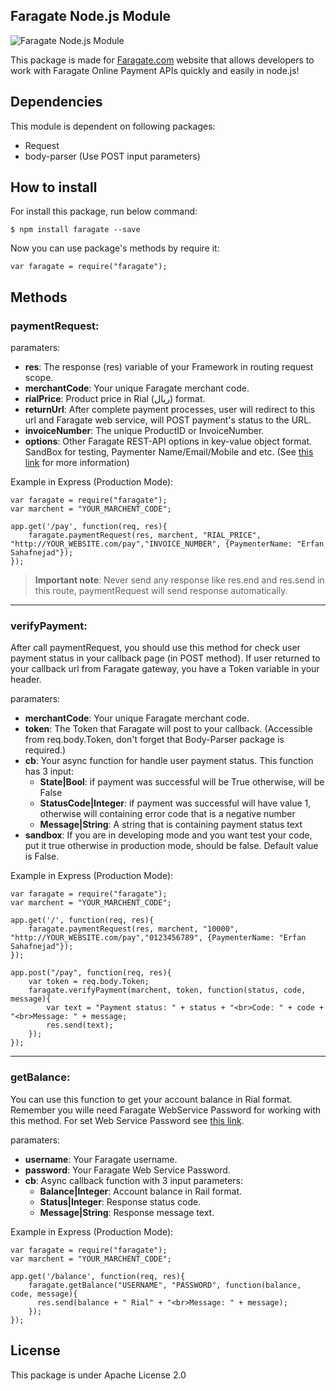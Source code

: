 **Faragate Node.js Module**
----------------------------
![Faragate Node.js Module](https://faragate.com/css/home/img/index-options.png)

This package is made for [Faragate.com](http://faragate.com) website that allows developers to work with Faragate Online Payment APIs quickly and easily in node.js!
## Dependencies
This module is dependent on following packages:

 - Request
 - body-parser (Use POST input parameters)

## How to install
For install this package, run below command:

    $ npm install faragate --save
Now you can use package's methods by require it:

    var faragate = require("faragate");
## Methods
### paymentRequest:
paramaters:

 - **res**: The response (res) variable of your Framework in routing request scope.
 - **merchantCode**: Your unique Faragate merchant code.
 - **rialPrice**: Product price in Rial (ريال) format.
 - **returnUrl**: After complete payment processes, user will redirect to this url and Faragate web service, will POST payment's status to the URL.
 - **invoiceNumber**: The unique ProductID or InvoiceNumber.
 - **options**: Other Faragate REST-API options in key-value object format. SandBox for testing, Paymenter Name/Email/Mobile and etc. (See [this link](https://faragate.com/files/uploads/plugin/8/Rest%20&amp;%20cURL%20&amp;%20file_get_contents.pdf) for more information)

Example in Express (Production Mode):
```
var faragate = require("faragate");
var marchent = "YOUR_MARCHENT_CODE";
    
app.get('/pay', function(req, res){
	faragate.paymentRequest(res, marchent, "RIAL_PRICE", "http://YOUR_WEBSITE.com/pay","INVOICE_NUMBER", {PaymenterName: "Erfan Sahafnejad"});
});    
```

> **Important note**: Never send any response like res.end and res.send in this route, paymentRequest will send response automatically.

----------


### verifyPayment:
After call paymentRequest, you should use this method for check user payment status in your callback page (in POST method). If user returned to your callback url from Faragate gateway, you have a Token variable in your header.

paramaters:

  - **merchantCode**: Your unique Faragate merchant code.
  - **token**: The Token that Faragate will post to your callback. (Accessible from req.body.Token, don't forget that Body-Parser package is required.)
  - **cb**: Your async function for handle user payment status. This function has 3 input:
	  - **State|Bool**: if payment was successful will be True otherwise, will be False
	  - **StatusCode|Integer**: if payment was successful will have value 1, otherwise will containing error code that is a negative number
	  - **Message|String**: A string that is containing payment status text
  - **sandbox**: If you are in developing mode and you want test your code, put it true otherwise in production mode, should be false. Default value is False.
  
  

Example in Express (Production Mode):
```
var faragate = require("faragate");
var marchent = "YOUR_MARCHENT_CODE";
    
app.get('/', function(req, res){
	faragate.paymentRequest(res, marchent, "10000", "http://YOUR_WEBSITE.com/pay","0123456789", {PaymenterName: "Erfan Sahafnejad"});
});    

app.post("/pay", function(req, res){
    var token = req.body.Token;
    faragate.verifyPayment(marchent, token, function(status, code, message){
        var text = "Payment status: " + status + "<br>Code: " + code + "<br>Message: " + message;
        res.send(text);
    });
});

```


----------
### getBalance:
You can use this function to get your account balance in Rial format. Remember you wille need Faragate WebService Password for working with this method. For set Web Service Password see [this link](https://faragate.com/user/users/change_password).

paramaters:

  - **username**: Your Faragate username.
  - **password**: Your Faragate Web Service Password.
  - **cb**: Async callback function with 3 input parameters:
	  - **Balance|Integer**: Account balance in Rail format.
	  - **Status|Integer**: Response status code.
	  - **Message|String**: Response message text.

Example in Express (Production Mode):
```
var faragate = require("faragate");
var marchent = "YOUR_MARCHENT_CODE";
    
app.get('/balance', function(req, res){
    faragate.getBalance("USERNAME", "PASSWORD", function(balance, code, message){
      res.send(balance + " Rial" + "<br>Message: " + message);
    });
});
```

## License
This package is under Apache License 2.0
